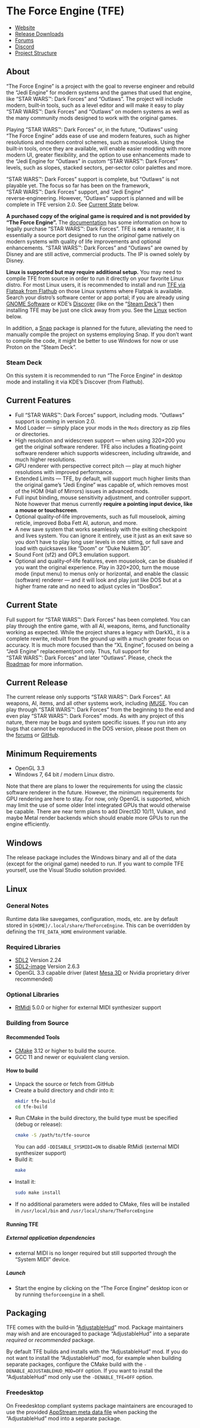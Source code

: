 # The Force Engine (TFE)
* [Website](https://theforceengine.github.io/)
* [Release Downloads](https://theforceengine.github.io/downloads.html)
* [Forums](https://the-force-engine.freeforums.net/)
* [Discord](https://discord.gg/hpsJnY9)
* [Project Structure](ProjectStructure.md)

## About
“The Force Engine” is a project with the goal to reverse engineer and rebuild the “Jedi Engine” for modern systems and the games that used that engine, like “STAR WARS™: Dark Forces” and “Outlaws”. The project will include modern, built‑in tools, such as a level editor and will make it easy to play “STAR WARS™: Dark Forces” and “Outlaws” on modern systems as well as the many community mods designed to work with the original games.

Playing “STAR WARS™: Dark Forces” or, in the future, “Outlaws” using “The Force Engine” adds ease of use and modern features, such as higher resolutions and modern control schemes, such as mouselook. Using the built‑in tools, once they are available, will enable easier modding with more modern UI, greater flexibility, and the option to use enhancements made to the “Jedi Engine for “Outlaws” in custom “STAR WARS™: Dark Forces” levels, such as slopes, stacked sectors, per‑sector color palettes and more.

“STAR WARS™: Dark Forces” support is complete, but “Outlaws” is not playable yet. The focus so far has been on the framework, “STAR WARS™: Dark Forces” support, and “Jedi Engine” reverse‑engineering. However, “Outlaws” support is planned and will be complete in TFE version 2.0. See [Current State](#current-state) below.

**A purchased copy of the original game is required and is not provided by “The Force Engine”.** The [documentation](https://theforceengine.github.io/Documentation.html) has some information on how to legally purchase “STAR WARS™: Dark Forces”. TFE is **not** a remaster, it is essentially a source port designed to run the *original* game natively on modern systems with quality of life improvements and optional enhancements. “STAR WARS™: Dark Forces” and “Outlaws” are owned by Disney and are still active, commercial products. The IP is owned solely by Disney.

**Linux is supported but may require additional setup.** You may need to compile TFE from source in order to run it directly on your favorite Linux distro. For most Linux users, it is recommended to install and run [TFE via Flatpak from Flathub](https://flathub.org/apps/io.github.theforceengine.tfe) on those Linux systems where Flatpak is available. Search your distro’s software center or app portal; if you are already using [GNOME Software](https://apps.gnome.org/de/Software "Software") or KDE’s [Discover](https://apps.kde.org/discover "Discover") (like on the “[Steam Deck](#steamdeck)”) then installing TFE may be just one click away from you. See the [Linux](#linux) section below.

In addition, a [Snap](https://snapcraft.io) package is planned for the future, alleviating the need to manually compile the project on systems employing Snap. If you don’t want to compile the code, it might be better to use Windows for now or use Proton on the “Steam Deck”.

### Steam Deck
On this system it is recommended to run “The Force Engine” in desktop mode and installing it via KDE’s Discover (from Flathub).

## Current Features
* Full “STAR WARS™: Dark Forces” support, including mods. “Outlaws” support is coming in version 2.0.
* Mod Loader — simply place your mods in the `Mods` directory as zip files or directories.
* High resolution and widescreen support — when using 320×200 you get the original software renderer. TFE also includes a floating‑point software renderer which supports widescreen, including ultrawide, and much higher resolutions.
* GPU renderer with perspective correct pitch — play at much higher resolutions with improved performance.
* Extended Limits — TFE, by default, will support much higher limits than the original game’s “Jedi Engine” was capable of, which removes most of the HOM (Hall of Mirrors) issues in advanced mods.
* Full input binding, mouse sensitivity adjustment, and controller support. Note however that menus currently **require a pointing input device, like a mouse or touchscreen**.
* Optional quality‑of‑life improvements, such as full mouselook, aiming reticle, improved Boba Fett AI, autorun, and more.
* A new save system that works seamlessly with the exiting checkpoint and lives system. You can ignore it entirely, use it just as an exit save so you don’t have to play long user levels in one sitting, or full save and load with quicksaves like “Doom” or “Duke Nukem 3D”.
* Sound Font (sf2) and OPL3 emulation support.
* Optional and quality‑of‑life features, even mouselook, can be disabled if you want the original experience. Play in 320×200, turn the mouse mode (input menu) to menus only or horizontal, and enable the classic (software) renderer — and it will look and play just like DOS but at a higher frame rate and no need to adjust cycles in “DosBox”.

## Current State
Full support for “STAR WARS™: Dark Forces” has been completed. You can play through the entire game, with all AI, weapons, items, and functionality working as expected. While the project shares a legacy with DarkXL, it is a complete rewrite, rebuilt from the ground up with a much greater focus on accuracy. It is much more focused than the “XL Engine”, focused on being a “Jedi Engine” replacement/port only. Thus, full support for “STAR WARS™: Dark Forces” and later “Outlaws”. Please, check the [Roadmap](Roadmap.md) for more information.

## Current Release
The current release only supports “STAR WARS™: Dark Forces”. All weapons, AI, items, and all other systems work, including [iMUSE](https://en.wikipedia.org/wiki/IMUSE). You can play through “STAR WARS™: Dark Forces” from the beginning to the end and even play “STAR WARS™: Dark Forces” mods. As with any project of this nature, there may be bugs and system specific issues. If you run into any bugs that cannot be reproduced in the DOS version, please post them on the [forums](https://the-force-engine.freeforums.net) or [GitHub](https://github.com/luciusDXL/TheForceEngine/issues).

## Minimum Requirements
* OpenGL 3.3
* Windows 7, 64 bit / modern Linux distro.

Note that there are plans to lower the requirements for using the classic software renderer in the future. However, the minimum requirements for GPU rendering are here to stay. For now, only OpenGL is supported, which may limit the use of some older Intel integrated GPUs that would otherwise be capable. There are near term plans to add Direct3D 10/11, Vulkan, and maybe Metal render backends which should enable more GPUs to run the engine efficiently.

## Windows
The release package includes the Windows binary and all of the data (except for the original game) needed to run. If you want to compile TFE yourself, use the Visual Studio solution provided.

## Linux
### General Notes
Runtime data like savegames, configuration, mods, etc. are by default stored in `${HOME}/.local/share/TheForceEngine`.
This can be overridden by defining the `TFE_DATA_HOME` environment variable.

### Required Libraries
* [SDL2](http://libsdl.org) Version 2.24
* [SDL2-image](https://github.com/libsdl-org/SDL_image) Version 2.6.3
* OpenGL 3.3 capable driver (latest [Mesa 3D](https://www.mesa3d.org) or Nvidia proprietary driver recommended)

### Optional Libraries
* [RtMidi](https://www.music.mcgill.ca/~gary/rtmidi/) 5.0.0 or higher for external MIDI synthesizer support

### Building from Source
#### Recommended Tools
* [CMake](https://cmake.org) 3.12 or higher to build the source.
* GCC 11 and newer or equivalent clang version.
#### How to build
* Unpack the source or fetch from GitHub
* Create a build directory and chdir into it:
  ```sh
  mkdir tfe-build
  cd tfe-build
  ```
* Run CMake in the build directory, the build type must be specified (debug or release):
  ```sh
  cmake -S /path/to/tfe-source
  ```
  You can add `-DDISABLE_SYSMIDI=ON` to disable RtMidi (external MIDI synthesizer support)
* Build it:
  ```sh
  make
  ```
* Install it:
  ```sh
  sudo make install
  ```
* If no additional parameters were added to CMake, files will be installed in `/usr/local/bin` and `/usr/local/share/TheForceEngine`

#### Running TFE
##### External application dependencies
* external MIDI is no longer required but still supported through the “System MIDI” device.

##### Launch
* Start the engine by clicking on the “The Force Engine” desktop icon or by running `theforceengine` in a shell.

## Packaging
TFE comes with the build‑in “[AdjustableHud](TheForceEngine/Mods/TFE/AdjustableHud)” mod. Package maintainers may wish and are encouraged to package “AdjustableHud” into a separate *required* or *recommended* package.

By default TFE builds and installs with the “AdjustableHud” mod. If you do not want to install the “AdjustableHud” mod, for example when building separate packages, configure the CMake build with the `-DENABLE_ADJUSTABLEHUD_MOD=OFF` option. If you want to install the “AdjustableHud” mod only use the `-DENABLE_TFE=OFF` option.

### Freedesktop
On Freedesktop compliant systems package maintainers are encouraged to use the provided [AppStream meta data file](TheForceEngine/io.github.theforceengine.tfe.Mod.AdjustableHud.metadata.xml) when packing the “AdjustableHud” mod into a separate package.
